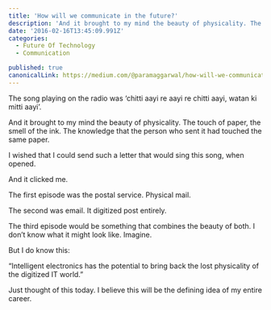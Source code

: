 ```yaml
---
title: 'How will we communicate in the future?'
description: 'And it brought to my mind the beauty of physicality. The touch of paper, the smell of the ink. The knowledge that the person who sent it had touched the same paper. The third episode would be…'
date: '2016-02-16T13:45:09.991Z'
categories:
  - Future Of Technology
  - Communication

published: true
canonicalLink: https://medium.com/@paramaggarwal/how-will-we-communicate-in-the-future-ad4516550cb3
---
```


The song playing on the radio was ‘chitti aayi re aayi re chitti aayi, watan ki mitti aayi’.

And it brought to my mind the beauty of physicality. The touch of paper, the smell of the ink. The knowledge that the person who sent it had touched the same paper.

I wished that I could send such a letter that would sing this song, when opened.

And it clicked me.

The first episode was the postal service. Physical mail.

The second was email. It digitized post entirely.

The third episode would be something that combines the beauty of both. I don’t know what it might look like. Imagine.

But I do know this:

“Intelligent electronics has the potential to bring back the lost physicality of the digitized IT world.”

Just thought of this today. I believe this will be the defining idea of my entire career.
